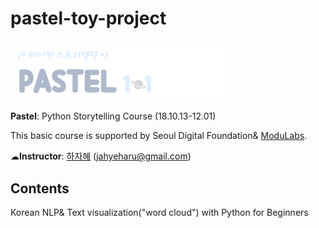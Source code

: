# pastel-toy-project

<img src="https://github.com/jahyeha/pastel-toy-project/blob/master/__.png" width="70%">

**Pastel**: Python Storytelling Course (18.10.13-12.01)

This basic course is supported by Seoul Digital Foundation& [ModuLabs](http://pay.modulabs.co.kr/).

☁**Instructor**: [하자혜](https://github.com/jahyeha) (jahyeharu@gmail.com)

## Contents
Korean NLP& Text visualization("word cloud") with Python for Beginners
